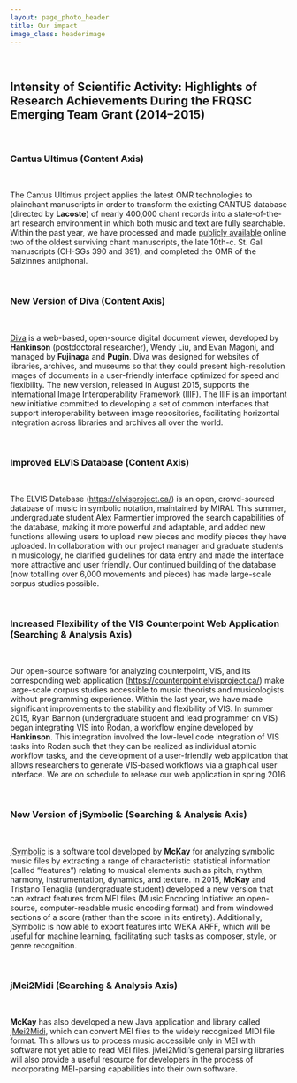 ```yaml
---
layout: page_photo_header
title: Our impact
image_class: headerimage
---
```


<br>  

## Intensity of Scientific Activity: Highlights of Research Achievements During the FRQSC Emerging Team Grant (2014–2015)

<br>  

### Cantus Ultimus (Content Axis)

<br>  

The Cantus Ultimus project applies the latest OMR technologies to plainchant manuscripts in order to
transform the existing CANTUS database (directed by **Lacoste**) of nearly 400,000 chant records into a state-of-the-art research environment in which both music and text are fully searchable. Within the past year, we have processed and made [publicly available](https://cantus.simssa.ca/manuscripts/) online two of the oldest surviving chant manuscripts, the late 10th-c. St. Gall manuscripts (CH-SGs 390 and 391), and completed the OMR of the Salzinnes antiphonal.

<br>  

### New Version of Diva (Content Axis)

<br>  

[Diva](https://ddmal.github.io/diva.js/) is a web-based, open-source digital document viewer, developed by **Hankinson** (postdoctoral researcher), Wendy Liu, and Evan Magoni, and managed by **Fujinaga** and **Pugin**. Diva was designed for websites of libraries, archives, and museums so that they could present high-resolution images of documents in a user-friendly interface optimized for speed and flexibility. The new version, released in August 2015, supports the International Image Interoperability Framework (IIIF). The IIIF is an important new initiative committed to developing a set of common interfaces that support interoperability between image repositories, facilitating horizontal integration across libraries and archives all over the world.

<br>  

### Improved ELVIS Database (Content Axis)

<br>  

The ELVIS Database (<https://elvisproject.ca/>) is an open, crowd-sourced database of music in symbolic notation, maintained by MIRAI. This summer, undergraduate student Alex Parmentier improved the search capabilities of the database, making it more powerful and adaptable, and added new functions allowing users to upload new pieces and modify pieces they have uploaded. In collaboration with our project manager and graduate students in musicology, he clarified guidelines for data entry and made the interface more attractive and user friendly. Our continued building of the database (now totalling over 6,000 movements and pieces) has made large-scale corpus studies possible.

<br>  

### Increased Flexibility of the VIS Counterpoint Web Application (Searching & Analysis Axis)

<br>  

Our open-source software for analyzing counterpoint, VIS, and its corresponding web application (<https://counterpoint.elvisproject.ca/>) make large-scale corpus studies accessible to music theorists and musicologists without programming experience. Within the last year, we have made significant improvements to the stability and flexibility of VIS. In summer 2015, Ryan Bannon (undergraduate student and lead programmer on VIS) began integrating VIS into Rodan, a workflow engine developed by **Hankinson**. This integration involved the low-level code integration of VIS tasks into Rodan such that they can be realized as individual atomic workflow tasks, and the development of a user-friendly web application that allows researchers to generate VIS-based workflows via a graphical user interface. We are on schedule to release our web application in spring 2016.

<br>  

### New Version of jSymbolic (Searching & Analysis Axis)

<br>  

[jSymbolic](http://jmir.sourceforge.net/jSymbolic.html) is a software tool developed by **McKay** for analyzing symbolic music files by extracting a range of characteristic statistical information (called “features”) relating to musical elements such as pitch, rhythm, harmony, instrumentation, dynamics, and texture. In 2015, **McKay** and Tristano Tenaglia (undergraduate student) developed a new version that can extract features from MEI files (Music Encoding Initiative: an open-source, computer-readable music encoding format) and from windowed sections of a score (rather than the score in its entirety). Additionally, jSymbolic is now able to export features into WEKA ARFF, which will be useful for machine learning, facilitating such tasks as composer, style, or genre recognition.

<br>  

### jMei2Midi (Searching & Analysis Axis)

<br>  

**McKay** has also developed a new Java application and library called [jMei2Midi](http://jmir.sourceforge.net/jMei2Midi.html), which can convert MEI files to the widely recognized MIDI file format. This allows us to process music accessible only in MEI with software not yet able to read MEI files. jMei2Midi’s general parsing libraries will also provide a useful resource for developers in the process of incorporating MEI-parsing capabilities into their own software.
